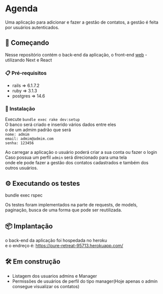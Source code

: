 # Agenda

Uma aplicação para adicionar e fazer a gestão de contatos, a gestão é feita por usuários autenticados.

## 🚀 Começando
Nesse repositório contém o back-end da aplicação, o front-end [web](https://github.com/VagnerOliveira1/web) - utilizando Next e React

### 📋 Pré-requisitos

* rails => 6.1.7.2
* ruby => 3.1.3
* postgres => 14.6


### 🔧 Instalação
Execute ```bundle exec rake dev:setup ```<br>
O banco será criado e inserido vários dados entre eles <br>
o de um admim padrão que será <br>
```nome: admim ```<br>
```email: admim@admim.com ```<br>
```senha: 123456```<br>

Ao carregar a aplicação o usuário poderá criar a sua conta ou fazer o login<br>
Caso possua um perfil ```admin``` será direcionado para uma tela <br>
onde ele pode fazer a gestão dos contatos cadastrados e também dos outros usuários.


## ⚙️ Executando os testes

bundle exec rspec

Os testes foram implementados na parte de requests, de models,<br> 
paginação, busca de uma forma que pode ser reutilizada.

## 📦 Implantação

o back-end da aplicação foi hospedada no heroku <br>e o endreço é: https://pure-retreat-95713.herokuapp.com/

## 🛠️ Em construção
* Listagem dos usuarios admins e Manager
* Permissões de usuários de perfil do tipo manager(Hoje apenas o admin consegue visualizar os contatos)
